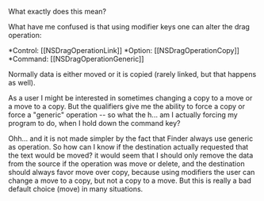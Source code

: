 What exactly does this mean?

What have me confused is that using modifier keys one can alter the drag operation:

*Control: [[NSDragOperationLink]]
*Option: [[NSDragOperationCopy]]
*Command: [[NSDragOperationGeneric]]


Normally data is either moved or it is copied (rarely linked, but that happens as well).

As a user I might be interested in sometimes changing a copy to a move or a move to a copy. But the qualifiers give me the ability to force a copy or force a "generic" operation -- so what the h... am I actually forcing my program to do, when I hold down the command key?

Ohh... and it is not made simpler by the fact that Finder always use generic as operation. So how can I know if the destination actually requested that the text would be moved? it would seem that I should only remove the data from the source if the operation was move or delete, and the destination should always favor move over copy, because using modifiers the user can change a move to a copy, but not a copy to a move. But this is really a bad default choice (move) in many situations.